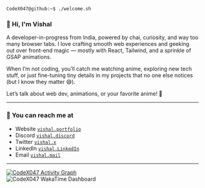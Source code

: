 ```console
CodeX047@github:~$ ./welcome.sh
```
### 👋 Hi, I'm Vishal
A developer-in-progress from India, powered by chai, curiosity, and way too many browser tabs. I love crafting smooth web experiences and geeking out over front-end magic — mostly with React, Tailwind, and a sprinkle of GSAP animations.

When I’m not coding, you’ll catch me watching anime, exploring new tech stuff, or just fine-tuning tiny details in my projects that no one else notices (but I know they matter 😅).

Let’s talk about web dev, animations, or your favorite anime! 🚀

---

### 📧 You can reach me at

* Website [`vishal.portfolio`](https://vishal-patil-portfolio.netlify.app/)
* Discord [`vishal.discord`](https://discordapp.com/users/927188780413247519)
* Twitter [`vishal.x`](https://x.com/Vishal_Patil264)
* LinkedIn [`vishal.LinkedIn`](https://www.linkedin.com/in/vishalpatil047/)
* Email [`vishal.mail`](vishalrp047@gmail.com)

---

<div>
    <a href="#"><img alt="CodeX047 Activity Graph" src="https://github-readme-activity-graph.vercel.app/graph?username=CodeX047&custom_title=Vishal%27s%20Contribution%20Graph&bg_color=0D1117&color=FFFFFF&line=2c83f8&point=FFFFFF&hide_border=true" /></a>
<div> 

<div>
    <img alt="CodeX047 WakaTime Dashboard" src="https://wakatime.com/share/@53fae684-1b3f-4d70-916f-83f42829ad6b/b36e3c2b-cc69-4b29-8f8d-85e4bc358786.svg" />
</div>
